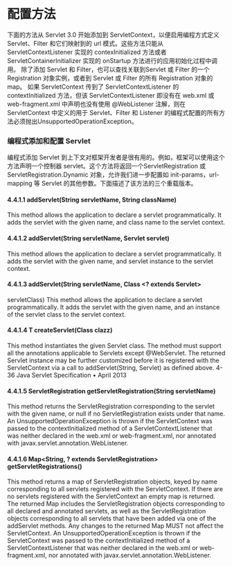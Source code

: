 配置方法
====

下面的方法从 Servlet 3.0 开始添加到 ServletContext，以便启用编程方式定义 Servlet、Filter 和它们映射到的 url 模式。这些方法只能从 ServletContextListener 实现的 contexInitialized 方法或者ServletContainerInitializer 实现的 onStartup 方法进行的应用初始化过程中调用。 除了添加 Servlet 和 Filter，也可以查找关联到Servlet 或 Filter 的一个 Registration 对象实例，或者到 Servlet 或 Filter 的所有 Registration 对象的 map。
如果 ServletContext 传到了 ServletContextListener 的contextInitialized 方法，但该 ServletContextListener 即没有在 web.xml 或 web-fragment.xml 中声明也没有使用 @WebListener 注解，则在 ServletContext 中定义的用于
Servlet、Filter 和 Listener 的编程式配置的所有方法必须抛出UnsupportedOperationException。

### 编程式添加和配置 Servlet

编程式添加 Servlet 到上下文对框架开发者是很有用的。例如，框架可以使用这个方法声明一个控制器 servlet。这个方法将返回一个ServletRegistration 或 ServletRegistration.Dynamic 对象，允许我们进一步配置如 init-params，url-mapping 等 Servlet 的其他参数。下面描述了该方法的三个重载版本。

#### 4.4.1.1 addServlet(String servletName, String className)

This method allows the application to declare a servlet programmatically. It adds the
servlet with the given name, and class name to the servlet context.

#### 4.4.1.2 addServlet(String servletName, Servlet servlet)

This method allows the application to declare a servlet programmatically. It adds the
servlet with the given name, and servlet instance to the servlet context.

#### 4.4.1.3 addServlet(String servletName, Class <? extends Servlet>
servletClass)
This method allows the application to declare a servlet programmatically. It adds the
servlet with the given name, and an instance of the servlet class to the servlet
context.

#### 4.4.1.4 <T extends Servlet> T createServlet(Class<T> clazz)
This method instantiates the given Servlet class. The method must support all the
annotations applicable to Servlets except @WebServlet. The returned Servlet
instance may be further customized before it is registered with the
ServletContext via a call to addServlet(String, Servlet) as defined above.
4-36 Java Servlet Specification • April 2013
#### 4.4.1.5 ServletRegistration getServletRegistration(String servletName)


This method returns the ServletRegistration corresponding to the servlet with
the given name, or null if no ServletRegistration exists under that name. An
UnsupportedOperationException is thrown if the ServletContext was
passed to the contextInitialized method of a ServletContextListener that
was neither declared in the web.xml or web-fragment.xml, nor annotated with
javax.servlet.annotation.WebListener.

#### 4.4.1.6 Map<String, ? extends ServletRegistration> getServletRegistrations()

This method returns a map of ServletRegistration objects, keyed by name
corresponding to all servlets registered with the ServletContext. If there are no
servlets registered with the ServletContext an empty map is returned. The returned
Map includes the ServletRegistration objects corresponding to all declared and
annotated servlets, as well as the ServletRegistration objects corresponding to all
servlets that have been added via one of the addServlet methods. Any changes to
the returned Map MUST not affect the ServletContext. An
UnsupportedOperationException is thrown if the ServletContext was
passed to the contextInitialized method of a ServletContextListener that
was neither declared in the web.xml or web-fragment.xml, nor annotated with
javax.servlet.annotation.WebListener.